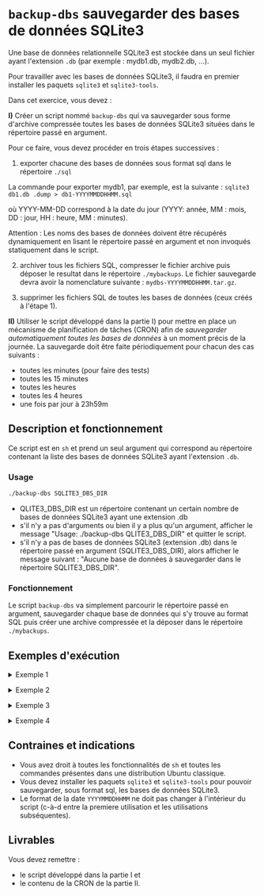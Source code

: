 # `backup-dbs` sauvegarder des bases de données SQLite3

Une base de données relationnelle SQLite3 est stockée dans un seul fichier ayant l'extension `.db` (par exemple : mydb1.db, mydb2.db, ...).

Pour travailler avec les bases de données SQLite3, il faudra en premier installer les paquets `sqlite3` et `sqlite3-tools`.

Dans cet exercice, vous devez :

**I)** Créer un script nommé `backup-dbs` qui va sauvegarder sous forme d'archive compressée toutes les bases de données SQLite3 situées dans le répertoire passé en argument.

Pour ce faire, vous devez procéder en trois étapes successives :
1) exporter chacune des bases de données sous format sql dans le répertoire `./sql`

La commande pour exporter mydb1, par exemple, est la suivante : `sqlite3 db1.db .dump > db1-YYYYMMDDHHMM.sql`

où YYYY-MM-DD correspond à la date du jour (YYYY: année, MM : mois, DD : jour, HH : heure, MM : minutes).

Attention : Les noms des bases de données doivent être récupérés dynamiquement en lisant le répertoire passé en argument et non invoqués statiquement dans le script.

2) archiver tous les fichiers SQL, compresser le fichier archive puis déposer le resultat dans le répertoire `./mybackups`.
Le fichier sauvegarde devra avoir la nomenclature suivante : `mydbs-YYYYMMDDHHMM.tar.gz`.

3) supprimer les fichiers SQL de toutes les bases de données (ceux créés à l'étape 1).

**II)** Utiliser le script développé dans la partie I) pour mettre en place un mécanisme de planification de tâches (CRON) afin de *sauvegarder automatiquement toutes les bases de données* à un moment précis de la journée. La sauvegarde doit être faite périodiquement pour chacun des cas suivants :
- toutes les minutes (pour faire des tests)
- toutes les 15 minutes
- toutes les heures
- toutes les 4 heures
- une fois par jour à 23h59m

## Description et fonctionnement

Ce script est en `sh` et prend un seul argument qui correspond au répertoire contenant la liste des bases de données SQLite3 ayant l'extension `.db`.

### Usage

```sh
./backup-dbs SQLITE3_DBS_DIR
```

- QLITE3_DBS_DIR est un répertoire contenant un certain nombre de bases de données SQLite3 ayant une extension .db
- s'il n'y a pas d'arguments ou bien il y a plus qu'un argument, afficher le message "Usage: ./backup-dbs QLITE3_DBS_DIR" et quitter le script.
- s'il n'y a pas de bases de données SQLite3 (extension .db) dans le répertoire passé en argument (SQLITE3_DBS_DIR), alors afficher le message suivant : "Aucune base de données à sauvegarder dans le répertoire SQLITE3_DBS_DIR".

### Fonctionnement

Le script `backup-dbs` va simplement parcourir le répertoire passé en argument, sauvegarder chaque base de données qui s'y trouve au format SQL puis créer une archive compressée et la déposer dans le répertoire `./mybackups`.

## Exemples d'exécution

<p>
<details>
<summary>Exemple 1</summary>

<pre>
$ ./backup-dbs
Usage: ./backup-dbs QLITE3_DBS_DIR
</pre>

</details>
</p>

<p>
<details>
<summary>Exemple 2</summary>

<pre>
$ ./backup-dbs ~/mydbs ~/nodbs
Usage: ./backup-dbs QLITE3_DBS_DIR
</pre>

</details>
</p>

<p>
<details>
<summary>Exemple 3</summary>

<pre>
$ ls ~/nodbs
employés.csv  employés.pdf

$ ./backup-dbs ~/nodbs
Aucune base de données à sauvegarder dans le répertoire ~/nodbs
</pre>

</details>
</p>

<p>
<details>
<summary>Exemple 4</summary>

<pre>
$ ls ~/mydbs
books.db uqam.db

$ ./backup-dbs ~/mydbs
Export de books.db sous format SQL ...
Export de uqam.db sous format SQL ...
Archivage et compression dans ~/mybackups/mydbs-202311132247.tar.gz ...
Supression des fichiers SQL de toutes les bases de données ...

$ ls ~/mybackups
[...]
mydbs-202311162346.tar.gz
</pre>

</details>
</p>

## Contraines et indications
- Vous avez droit à toutes les fonctionnalités de `sh` et toutes les commandes présentes dans une distribution Ubuntu classique.
- Vous devez installer les paquets `sqlite3` et `sqlite3-tools` pour pouvoir sauvegarder, sous format sql, les bases de données SQLite3.
- Le format de la date `YYYYMMDDHHMM` ne doit pas changer à l'intérieur du script (c-à-d entre la premiere utilisation et les utilisations subséquentes).

## Livrables
Vous devez remettre :
- le script développé dans la partie I et 
- le contenu de la CRON de la partie II.

